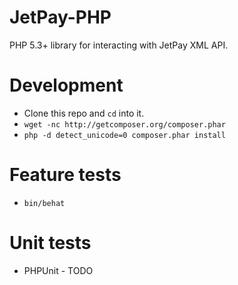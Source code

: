 # JetPay-PHP

PHP 5.3+ library for interacting with JetPay XML API.

# Development

 - Clone this repo and `cd` into it.
 - `wget -nc http://getcomposer.org/composer.phar`
 - `php -d detect_unicode=0 composer.phar install`

# Feature tests

 - `bin/behat`

# Unit tests

 - PHPUnit - TODO

